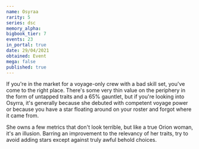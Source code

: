 ```yaml
---
name: Osyraa
rarity: 5
series: dsc
memory_alpha:
bigbook_tier: 7
events: 23
in_portal: true
date: 29/04/2021
obtained: Event
mega: false
published: true
---
```


If you're in the market for a voyage-only crew with a bad skill set, you've come to the right place. There's some very thin value on the periphery in the form of untapped traits and a 65% gauntlet, but if you're looking into Osyrra, it's generally because she debuted with competent voyage power or because you have a star floating around on your roster and forgot where it came from.

She owns a few metrics that don't look terrible, but like a true Orion woman, it's an illusion. Barring an improvement to the relevancy of her traits, try to avoid adding stars except against truly awful behold choices.
